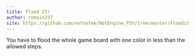 ```yaml
---
title: Flood It!
author: romain337
site: https://github.com/notnotme/NotEngine_PSV/tree/master/floodit
---
```

You have to flood the whole game board with one color in less than the allowed steps.
